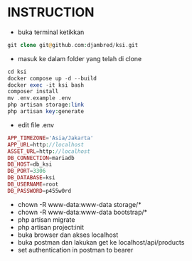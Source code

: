 # INSTRUCTION
- buka terminal ketikkan
```php
git clone git@github.com:djambred/ksi.git
```
- masuk ke dalam folder yang telah di clone
```php
cd ksi
docker compose up -d --build
docker exec -it ksi bash
composer install
mv .env.example .env
php artisan storage:link
php artisan key:generate
```
- edit file .env
```php 
APP_TIMEZONE='Asia/Jakarta'
APP_URL=http://localhost
ASSET_URL=http://localhost
DB_CONNECTION=mariadb
DB_HOST=db_ksi
DB_PORT=3306
DB_DATABASE=ksi
DB_USERNAME=root
DB_PASSWORD=p455w0rd
```
- chown -R www-data:www-data storage/*
- chown -R www-data:www-data bootstrap/*
- php artisan migrate
- php artisan project:init
- buka browser dan akses localhost
- buka postman dan lakukan get ke localhost/api/products
- set authentication in postman to bearer